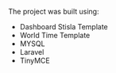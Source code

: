 The project was built using:
- Dashboard Stisla Template
- World Time Template
- MYSQL
- Laravel
- TinyMCE
